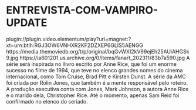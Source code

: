 # ENTREVISTA-COM-VAMPIRO-UPDATE


<item>
<title>[COLOR silver][B] ENTREVISTA COM O VAMPIRO 1º TEMPORADA [/COLOR][/B][COLOR yellow]  FULL HD  [B][/COLOR][/B]</title>
<link>plugin://plugin.video.elementum/play?uri=magnet:?xt=urn:btih:RGJ3OW6VNHXR2KF2DZXEP6GLIS5AENGG</link>
<thumbnail>https://media.themoviedb.org/t/p/original/bqGvWXI2kV99ejEh25AUiAHGSk9.jpg</thumbnail>
<fanart>https://ia601201.us.archive.org/0/items/fanart_202311/83b7a590.jpg</fanart>
<info> A série será inspirada no llivro escrito por Anne Rice, que foi um enorme sucesso no filme de 1994, que teve no elenco grandes nomes do cinema internacional, como Tom Cruise, Brad Pitt e Kirsten Dunst. A série da AMC foi criada por Rolin Jones, que também é a mente responsável pelo roteiro. A produção executiva conta com Jones, Mark Johnson, a autora Anne Rice e o marido dela, Christopher Rice. Até o momento, apenas Sam Reid foi confirmado no elenco do seriado.</info>
</item>
